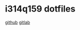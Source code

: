 # i314q159 dotfiles

[github](https://github.com/i314q159/dotfiles) [gitlab](https://gitlab.com/i314q159/dotfiles)
